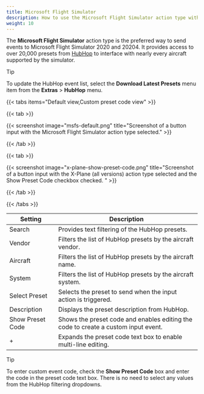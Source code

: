 ```yaml
---
title: Microsoft Flight Simulator
description: How to use the Microsoft Flight Simulator action type with MobiFlight.
weight: 10
---
```


The **Microsoft Flight Simulator** action type is the preferred way to send events to Microsoft Flight Simulator 2020 and 20204. It provides access to over 20,000 presets from [HubHop](https://www.hubhop.com/) to interface with nearly every aircraft supported by the simulator.

> [!TIP]
> To update the HubHop event list, select the **Download Latest Presets** menu item from the **Extras** > **HubHop** menu.

{{< tabs items="Default view,Custom preset code view" >}}

{{< tab >}}

{{< screenshot image="msfs-default.png" title="Screenshot of a button input with the Microsoft Flight Simulator action type selected." >}}

{{< /tab >}}

{{< tab >}}

{{< screenshot image="x-plane-show-preset-code.png" title="Screenshot of a button input with the X-Plane (all versions) action type selected and the Show Preset Code checkbox checked. " >}}

{{< /tab >}}

{{< /tabs >}}

| Setting          | Description                                                                        |
| ---------------- | ---------------------------------------------------------------------------------- |
| Search           | Provides text filtering of the HubHop presets.                                     |
| Vendor           | Filters the list of HubHop presets by the aircraft vendor.                         |
| Aircraft         | Filters the list of HubHop presets by the aircraft name.                           |
| System           | Filters the list of HubHop presets by the aircraft system.                         |
| Select Preset    | Selects the preset to send when the input action is triggered.                     |
| Description      | Displays the preset description from HubHop.                                       |
| Show Preset Code | Shows the preset code and enables editing the code to create a custom input event. |
| +                | Expands the preset code text box to enable multi-line editing.                     |

> [!TIP]
> To enter custom event code, check the **Show Preset Code** box and enter the code in the preset code text box. There is no need to select any values from the HubHop filtering dropdowns.
